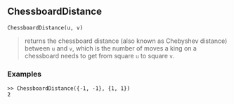 ## ChessboardDistance

```
ChessboardDistance(u, v)
```

> returns the chessboard distance (also known as Chebyshev distance) between `u` and `v`, which is the number of moves a king on a chessboard needs to get from square `u` to square `v`.

### Examples

```
>> ChessboardDistance({-1, -1}, {1, 1})
2
```